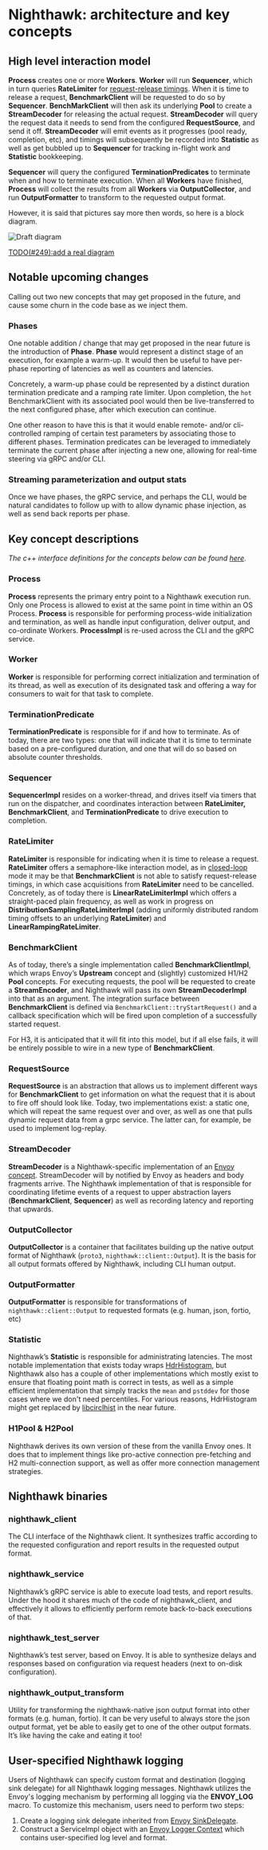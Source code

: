 # Nighthawk: architecture and key concepts

## High level interaction model

**Process** creates one or more **Workers**. **Worker** will run **Sequencer**,
which in turn queries **RateLimiter** for [request-release
timings](terminology.md#request-release-timings). When it is time to release a
request, **BenchmarkClient** will be requested to do so by **Sequencer**.
**BenchMarkClient** will then ask its underlying **Pool** to create a
**StreamDecoder** for releasing the actual request. **StreamDecoder** will query the
request data it needs to send from the configured **RequestSource**, and send it
off. **StreamDecoder** will emit events as it progresses (pool ready,
completion, etc), and timings will subsequently be recorded into **Statistic**
as well as get bubbled up to **Sequencer** for tracking in-flight work and
**Statistic** bookkeeping.

**Sequencer** will query the configured **TerminationPredicates** to terminate
when and how to terminate execution. When all **Workers** have finished,
**Process** will collect the results from all **Workers** via
**OutputCollector**, and run **OutputFormatter** to transform to the requested
output format.

However, it is said that pictures say more then words, so here is a block
diagram.

![Draft diagram](draft-high-level-diagram.png)

[TODO(#249):add a real diagram](https://github.com/envoyproxy/nighthawk/issues/249)

## Notable upcoming changes

Calling out two new concepts that may get proposed in the future, and cause some
churn in the code base as we inject them.

### Phases

One notable addition / change that may get proposed in the near future is the
introduction of **Phase**. **Phase** would represent a distinct stage of an
execution, for example a warm-up. It would then be useful to have
per-phase reporting of latencies as well as counters and latencies.

Concretely, a warm-up phase could be represented by a distinct duration
termination predicate and a ramping rate limiter. Upon completion, the `hot`
BenchmarkClient with its associated pool would then be live-transferred to the
next configured phase, after which execution can continue.

One other reason to have this is that it would enable remote- and/or cli-
controlled ramping of certain test parameters by associating those to different
phases. Termination predicates can be leveraged to immediately terminate the
current phase after injecting a new one, allowing for real-time steering via
gRPC and/or CLI.

### Streaming parameterization and output stats

Once we have phases, the gRPC service, and perhaps the CLI, would be natural
candidates to follow up with to allow dynamic phase injection, as well as send
back reports per phase.

## Key concept descriptions

*The c++ interface definitions for the concepts below can be found [here](https://github.com/envoyproxy/nighthawk/tree/main/nighthawk)*.

### Process

**Process** represents the primary entry point to a Nighthawk execution run.
Only one Process is allowed to exist at the same point in time within an OS
Process. **Process** is responsible for performing process-wide initialization
and termination, as well as handle input configuration, deliver output, and
co-ordinate Workers. **ProcessImpl** is re-used across the CLI and the gRPC
service.

### Worker

**Worker** is responsible for performing correct initialization and termination
of its thread, as well as execution of its designated task and offering a way
for consumers to wait for that task to complete.

### TerminationPredicate

**TerminationPredicate** is responsible for if and how to terminate. As of
today, there are two types: one that will indicate that it is time to terminate
based on a pre-configured duration, and one that will do so based on absolute
counter thresholds.

### Sequencer

**SequencerImpl** resides on a worker-thread, and drives itself via timers that
run on the dispatcher, and coordinates interaction between **RateLimiter,**
**BenchmarkClient**, and **TerminationPredicate** to drive execution to
completion.

### RateLimiter

**RateLimiter** is responsible for indicating when it is time to release a
request. **RateLimiter** offers a semaphore-like interaction model, as in
[closed-loop](terminology.md#closed-loop) mode it may be that
**BenchmarkClient** is not able to satisfy request-release timings, in which
case acquisitions from **RateLimiter** need to be cancelled. Concretely, as of
today there is **LinearRateLimiterImpl** which offers a straight-paced plain
frequency, as well as work in progress on
**DistributionSamplingRateLimiterImpl** (adding uniformly distributed random
timing offsets to an underlying **RateLimiter**) and **LinearRampingRateLimiter**.

### BenchmarkClient

As of today, there’s a single implementation called **BenchmarkClientImpl**,
which wraps Envoy’s **Upstream** concept and (slightly) customized H1/H2
**Pool** concepts. For executing requests, the pool will be requested to create
a **StreamEncoder**, and Nighthawk will pass its own **StreamDecoderImpl** into
that as an argument. The integration surface between **BenchmarkClient** is
defined via `BenchmarkClient::tryStartRequest()` and a callback specification
which will be fired upon completion of a successfully started request.

For H3, it is anticipated that it will fit into this model, but if all else
fails, it will be entirely possible to wire in a new type of
**BenchmarkClient**.

### RequestSource

**RequestSource** is an abstraction that allows us to implement different ways
for **BenchmarkClient** to get information on what the request that it is about
to fire off should look like. Today, two implementations exist: a static one,
which will repeat the same request over and over, as well as one that pulls
dynamic request data from a grpc service. The latter can, for example, be used
to implement log-replay.

### StreamDecoder

**StreamDecoder** is a Nighthawk-specific implementation of an [Envoy
concept](https://github.com/envoyproxy/envoy/blob/3156229006a5340b65c773329070737f67e81826/include/envoy/http/filter.h#L463).
StreamDecoder will by notified by Envoy as headers and body fragments arrive.
The Nighthawk implementation of that is responsible for coordinating lifetime
events of a request to upper abstraction layers (**BenchmarkClient**,
**Sequencer**) as well as recording latency and reporting that upwards.

### OutputCollector

**OutputCollector** is a container that facilitates building up the native output
format of Nighthawk (`proto3`, `nighthawk::client::Output`). It is the basis for all
output formats offered by Nighthawk, including CLI human output.

### OutputFormatter

**OutputFormatter** is responsible for transformations of `nighthawk::client::Output`
to requested formats (e.g. human, json, fortio, etc)

### Statistic

Nighthawk’s **Statistic** is responsible for administrating latencies. The most
notable implementation that exists today wraps
[HdrHistogram](https://github.com/HdrHistogram/HdrHistogram_c), but Nighthawk
also has a couple of other implementations which mostly exist to ensure that
floating point math is correct in tests, as well as a simple efficient
implementation that simply tracks the `mean` and `pstddev` for those cases where
we don't need percentiles. For various reasons, HdrHistogram might get replaced
by [libcirclhist](https://github.com/envoyproxy/nighthawk/issues/115) in the
near future.

### H1Pool & H2Pool

Nighthawk derives its own version of these from the vanilla Envoy ones. It does
that to implement things like pro-active connection pre-fetching and H2
multi-connection support, as well as offer more connection management
strategies.

## Nighthawk binaries

### nighthawk_client

The CLI interface of the Nighthawk client. It synthesizes traffic according
to the requested configuration and report results in the requested output format.

### nighthawk_service

Nighthawk’s gRPC service is able to execute load tests, and report results.
Under the hood it shares much of the code of nighthawk_client, and effectively
it allows to efficiently perform remote back-to-back executions of that.

### nighthawk_test_server

Nighthawk’s test server, based on Envoy. It is able to synthesize delays and
responses based on configuration via request headers (next to on-disk
configuration).

### nighthawk_output_transform

Utility for transforming the nighthawk-native json output format into
other formats (e.g. human, fortio). It can be very useful to always store the
json output format, yet be able to easily get to one of the other output
formats. It’s like having the cake and eating it too!

## User-specified Nighthawk logging

Users of Nighthawk can specify custom format and destination (logging sink
delegate) for all Nighthawk logging messages. Nighthawk utilizes the Envoy's
logging mechanism by performing all logging via the **ENVOY_LOG** macro. To
customize this mechanism, users need to perform two steps:
1. Create a logging sink delegate inherited from [Envoy SinkDelegate](https://github.com/envoyproxy/envoy/blob/main/source/common/common/logger.h).
2. Construct a ServiceImpl object with an [Envoy Logger Context](https://github.com/envoyproxy/envoy/blob/main/source/common/common/logger.h) which contains user-specified log level and format.
